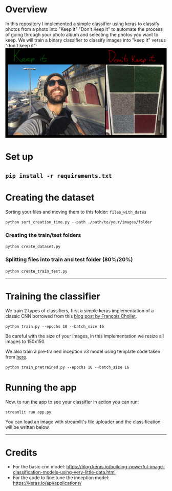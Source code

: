 # Overview
In this repository I implemented a simple classifier using keras to classify
photos from a photo into "Keep it" "Don't Keep it" to automate the process
of going through your photo album and selecting the photos you want to keep.
We will train a binary classifier to classify images into "keep it" versus
"don't keep it":
![](2021-12-26-15-41-31.png)

# Set up
```pip install -r requirements.txt```
---
# Creating the dataset
Sorting your files and moving them to this folder: `files_with_dates`

```python sort_creation_time.py --path ./path/to/your/images/folder```
### Creating the train/test folders
```python create_dataset.py```
### Splitting files into train and test folder (80%/20%)
```python create_train_test.py```

---
# Training the classifier
We train 2 types of classifiers, first a simple keras implementation of a 
classic CNN borrowed from this [blog post by François Chollet](https://blog.keras.io/building-powerful-image-classification-models-using-very-little-data.html).

```python train.py --epochs 10 --batch_size 16```

Be careful with the size of your images, in this implementation
we resize all images to 150x150.

We also train a pre-trained inception v3 model using template code taken from
[here](https://keras.io/api/applications/). 

```python train_pretrained.py --epochs 10 --batch_size 16```

# Running the app
Now, to run the app to see your classifier in action you can run:

```streamlit run app.py```

You can load an image with streamlit's file uploader and the classification will
be written below.

---

# Credits
- For the basic cnn model: https://blog.keras.io/building-powerful-image-classification-models-using-very-little-data.html
- For the code to fine tune the inception model: https://keras.io/api/applications/





